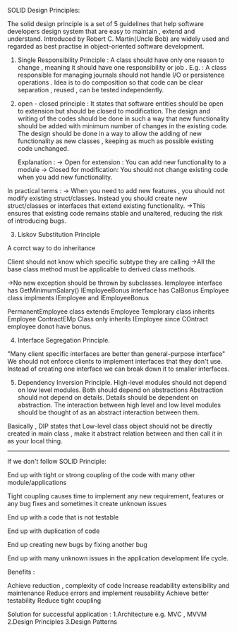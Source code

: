 SOLID Design Principles:

The solid design principle is a set of 5 guidelines that help software developers design system that are easy to maintain , extend and understand. Introduced by Robert C. Martin(Uncle Bob)  are widely used and regarded as best practise in object-oriented software development. 

1. Single Responsibility Principle : A class should have only one reason to change , meaning it should have one responsibility or job . 
    E.g. : A class responsible for managing journals should not handle I/O or persistence operations . 
    Idea is to do composition so that code can be clear separation , reused , can be tested independently.

2. open - closed principle : It states that software entities should be open to extension but should be closed to modification. 
    The design and writing of the codes should be done in such a way that new functionality should be added with minimum number of changes in the existing code.
    The design should be done in a way to allow the adding of new functionality as new classes , keeping as much as possible existing code unchanged.

    Explanation : 
    -> Open for extension : You can add new functionality to a module
    -> Closed for modification: You should not change existing code when you add new functionality.

In practical terms :
-> When you need to add new features , you should not modify existing struct/classes. Instead you should create new struct/classes or interfaces that extend existing functionality.
->This ensures that existing code remains stable and unaltered, reducing the risk of introducing bugs.


3. Liskov Substitution Principle

A corrct way to do inheritance 

Client should not know which specific subtype they are calling
->All the base class method must be applicable to derived class methods.

->No new exception should be thrown by subclasses.
Iemployee interface has GetMinimumSalary()
IEmployeeBonus interface has CalBonus
Employee class implments IEmployee and IEmployeeBonus

PermanentEmployee class extends Employee
Templorary class inherits Employee
ContractEMp Class only inherits IEmployee since COntract employee donot have bonus.


4. Interface Segregation Principle.

"Many client specific interfaces are better than general-purpose interface"
We should not enforce clients to implement interfaces that they don't use. Instead of creating one interface we can break down it to smaller interfaces.

5. Dependency Inversion Principle.
High-level modules should not depend on low level modules. Both should depend on abstractions
Abstraction should not depend on details. Details should be dependent on abstraction.
The interaction between high level and low level modules should be thought of as an abstract interaction between them.

Basically , DIP states that Low-level class object should not be directly created in main class , make it abstract relation between and then call it in as your local thing.


----------------------------------------------------------------------------------------------------------------------------------------------------------------------


If we don't follow SOLID Principle:

End up with tight or strong coupling of the code with many other module/applications

Tight coupling causes time to implement any new requirement, features or any bug fixes and sometimes it create unknown issues

End up with a code that is not testable

End up with duplication of code

End up creating new bugs by fixing another bug

End up with many unknown issues in the application development life cycle.


Benefits :

Achieve reduction , complexity of code
Increase readability  extensibility and maintenance
Reduce errors and implement reusability
Achieve better testability
Reduce tight coupling

Solution for successful application :
1.Architecture e.g. MVC , MVVM 
2.Design Principles
3.Design Patterns

     
    
    
    
    
    

